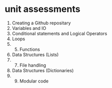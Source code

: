 # unit assessments 
1. Creating a Github repositary
2. Variables and IO
3. Conditional statements and Logical Operators
4. Loops
5. 5. Functions
6. Data Structures (Lists)
7. 7. File handling
8. Data Structures (Dictionaries)
9. 9. Modular code
